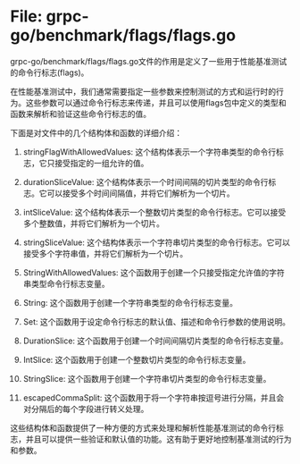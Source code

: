 # File: grpc-go/benchmark/flags/flags.go

grpc-go/benchmark/flags/flags.go文件的作用是定义了一些用于性能基准测试的命令行标志(flags)。

在性能基准测试中，我们通常需要指定一些参数来控制测试的方式和运行时的行为。这些参数可以通过命令行标志来传递，并且可以使用flags包中定义的类型和函数来解析和验证这些命令行标志的值。

下面是对文件中的几个结构体和函数的详细介绍：

1. stringFlagWithAllowedValues: 这个结构体表示一个字符串类型的命令行标志，它只接受指定的一组允许的值。

2. durationSliceValue: 这个结构体表示一个时间间隔的切片类型的命令行标志。它可以接受多个时间间隔值，并将它们解析为一个切片。

3. intSliceValue: 这个结构体表示一个整数切片类型的命令行标志。它可以接受多个整数值，并将它们解析为一个切片。

4. stringSliceValue: 这个结构体表示一个字符串切片类型的命令行标志。它可以接受多个字符串值，并将它们解析为一个切片。

5. StringWithAllowedValues: 这个函数用于创建一个只接受指定允许值的字符串类型命令行标志变量。

6. String: 这个函数用于创建一个字符串类型的命令行标志变量。

7. Set: 这个函数用于设定命令行标志的默认值、描述和命令行参数的使用说明。

8. DurationSlice: 这个函数用于创建一个时间间隔切片类型的命令行标志变量。

9. IntSlice: 这个函数用于创建一个整数切片类型的命令行标志变量。

10. StringSlice: 这个函数用于创建一个字符串切片类型的命令行标志变量。

11. escapedCommaSplit: 这个函数用于将一个字符串按逗号进行分隔，并且会对分隔后的每个字段进行转义处理。

这些结构体和函数提供了一种方便的方式来处理和解析性能基准测试的命令行标志，并且可以提供一些验证和默认值的功能。这有助于更好地控制基准测试的行为和参数。

